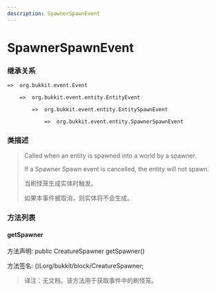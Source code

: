 ```yaml
---
description: SpawnerSpawnEvent
---
```


# SpawnerSpawnEvent

### 继承关系

    =>  org.bukkit.event.Event

        =>  org.bukkit.event.entity.EntityEvent

            =>  org.bukkit.event.entity.EntitySpawnEvent

                =>  org.bukkit.event.entity.SpawnerSpawnEvent

### 类描述

> Called when an entity is spawned into a world by a spawner.
> 
> If a Spawner Spawn event is cancelled, the entity will not spawn.
> 
> <p>
> 
> 当刷怪笼生成实体时触发。
> 
> 如果本事件被取消，则实体将不会生成。

### 方法列表

#### getSpawner

方法声明: public CreatureSpawner getSpawner()

方法签名: ()Lorg/bukkit/block/CreatureSpawner;

> 译注：无文档。该方法用于获取事件中的刷怪笼。